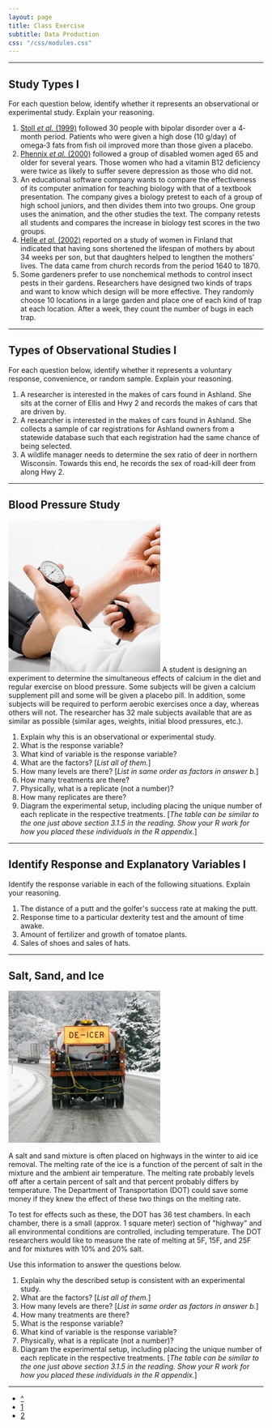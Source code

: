 ```yaml
---
layout: page
title: Class Exercise
subtitle: Data Production
css: "/css/modules.css"
---
```


----

## Study Types I
For each question below, identify whether it represents an observational or experimental study. Explain your reasoning.

1. [Stoll *et al.* (1999)](http://www.ncbi.nlm.nih.gov/pubmed/10232294) followed 30 people with bipolar disorder over a 4‐month period.  Patients who were given a high dose (10 g/day) of omega‐3 fats from fish oil improved more than those given a placebo. 
1. [Phennix *et al.* (2000)](http://ajp.psychiatryonline.org/doi/abs/10.1176/appi.ajp.157.5.715) followed a group of disabled women aged 65 and older for several years.  Those women who had a vitamin B12 deficiency were twice as likely to suffer severe depression as those who did not. 
1. An educational software company wants to compare the effectiveness of its computer animation for teaching biology with that of a textbook presentation.  The company gives a biology pretest to each of a group of high school juniors, and then divides them into two groups.  One group uses the animation, and the other studies the text.  The company retests all students and compares the increase in biology test scores in the two groups.
1. [Helle *et al.* (2002)](http://www.sciencemag.org/content/296/5570/1085.full?ijkey=4842612ad61bcf9386845ff5a129be9ae15c158f&keytype2=tf_ipsecsha) reported on a study of women in Finland that indicated that having sons shortened the lifespan of mothers by about 34 weeks per son, but that daughters helped to lengthen the mothers’ lives. The data came from church records from the period 1640 to 1870.
1. Some gardeners prefer to use nonchemical methods to control insect pests in their gardens. Researchers have designed two kinds of traps and want to know which design will be more effective. They randomly choose 10 locations in a large garden and place one of each kind of trap at each location. After a week, they count the number of bugs in each trap.

----

## Types of Observational Studies I
For each question below, identify whether it represents a voluntary response, convenience, or random sample. Explain your reasoning.

1. A researcher is interested in the makes of cars found in Ashland.  She sits at the corner of Ellis and Hwy 2 and records the makes of cars that are driven by.
1. A researcher is interested in the makes of cars found in Ashland.  She collects a sample of car registrations for Ashland owners from a statewide database such that each registration had the same chance of being selected.
1. A wildlife manager needs to determine the sex ratio of deer in northern Wisconsin.  Towards this end, he records the sex of road-kill deer from along Hwy 2.

----

## Blood Pressure Study
<img src="zimgs/bloodpressure.jpg" alt="Blood Pressure" class="img-right">
A student is designing an experiment to determine the simultaneous effects of calcium in the diet and regular exercise on blood pressure.  Some subjects will be given a calcium supplement pill and some will be given a placebo pill.  In addition, some subjects will be required to perform aerobic exercises once a day, whereas others will not.  The researcher has 32 male subjects available that are as similar as possible (similar ages, weights, initial blood pressures, etc.).

1. Explain why this is an observational or experimental study.
1. What is the response variable?
1. What kind of variable is the response variable?
1. What are the factors? [*List all of them.*]
1. How many levels are there? [*List in same order as factors in answer b.*]
1. How many treatments are there?
1. Physically, what is a replicate (not a number)?
1. How many replicates are there?
1. Diagram the experimental setup, including placing the unique number of each replicate in the respective treatments. [*The table can be similar to the one just above section 3.1.5 in the reading. Show your R work for how you placed these individuals in the R appendix.*]

----

## Identify Response and Explanatory Variables I

Identify the response variable in each of the following situations. Explain your reasoning.

1. The distance of a putt and the golfer's success rate at making the putt.
1. Response time to a particular dexterity test and the amount of time awake.
1. Amount of fertilizer and growth of tomatoe plants.
1. Sales of shoes and sales of hats.

----

## Salt, Sand, and Ice
<img src="zimgs/deicer.jpg" alt="De-icer Truck" class="img-right">

A salt and sand mixture is often placed on highways in the winter to aid ice removal. The melting rate of the ice is a function of the percent of salt in the mixture and the ambient air temperature. The melting rate probably levels off after a certain percent of salt and that percent probably differs by temperature. The Department of Transportation (DOT) could save some money if they knew the effect of these two things
on the melting rate.

To test for effects such as these, the DOT has 36 test chambers. In each chamber, there is a small (approx. 1 square meter) section of "highway" and all environmental conditions are controlled, including temperature. The DOT researchers would like to measure the rate of melting at 5F, 15F, and 25F and for mixtures with 10% and 20% salt.

Use this information to answer the questions below.

1. Explain why the described setup is consistent with an experimental study.
1. What are the factors? [*List all of them.*]
1. How many levels are there? [*List in same order as factors in answer b.*]
1. How many treatments are there?
1. What is the response variable?
1. What kind of variable is the response variable?
1. Physically, what is a replicate (not a number)?
1. Diagram the experimental setup, including placing the unique number of each replicate in the respective treatments. [*The table can be similar to the one just above section 3.1.5 in the reading. Show your R work for how you placed these individuals in the R appendix.*]

----

<div class="text-center">
<ul class="pagination pagination-lg">
  <li><a href="DataProduction.html">^</a></li>
  <li class="active"><a href="#">1</a></li>
  <li><a href="DataProduction_CE2.html">2</a></li>
</ul>
